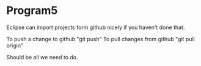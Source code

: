 Program5
========

Eclipse can import projects form github nicely if you haven't done that.


To push a change to github   "git push"
To pull changes from github "git pull origin"

Should be all we need to do.

